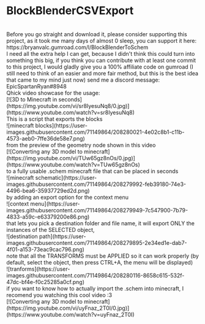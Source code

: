 # BlockBlenderCSVExport
<br>
Before you go straight and download it, please consider supporting this project, as it took me many days of almost 0 sleep, you can support it here:
<br>
https://bryanvalc.gumroad.com/l/BlockBlenderToSchem
<br>
I need all the extra help I can get, because I didn't think this could turn into something this big, if you think you can contribute with at least one commit to this project, I would gladly give you a 100% affiliate code on gumroad (I still need to think of an easier and more fair method, but this is the best idea that came to my mind just now) send me a discord message: EpicSpartanRyan#8948
<br>
Qhick video showcase for the usage:
<br>
[![3D to Minecraft in seconds](https://img.youtube.com/vi/sr8IyesuNq8/0.jpg)](https://www.youtube.com/watch?v=sr8IyesuNq8)
<br>
This is a script that exports the blocks
<br>
![minecraft blocks](https://user-images.githubusercontent.com/71149864/208280021-4e02c8b1-c11b-4573-aeb0-7ffe36de58e7.png)
<br>
from the preview of the geometry node shown in this video
<br>
[![Converting any 3D model to minecraft](https://img.youtube.com/vi/TUw65gz8nOs/0.jpg)](https://www.youtube.com/watch?v=TUw65gz8nOs)
<br>
to a fully usable .schem minecraft file that can be placed in seconds
<br>
![minecraft schematic](https://user-images.githubusercontent.com/71149864/208279992-feb39180-74e3-4496-bea6-35937729ed2d.png)
<br>
by adding an export option for the context menu
<br>
![context menu](https://user-images.githubusercontent.com/71149864/208279949-7c547900-7b79-4833-a59c-e63379200e86.png)
<br>
that lets you pick a destination folder and file name, it will export ONLY the instances of the SELECTED object,
<br>
![destination path](https://user-images.githubusercontent.com/71149864/208279895-2e34ed1e-dab7-4f01-a153-73eac9cac796.png)
<br>
note that all the TRANSFORMS must be APPLIED so it can work properly (by default, select the object, then press CTRL+A, the menu will be displayed)
<br>
![tranforms](https://user-images.githubusercontent.com/71149864/208280116-8658c615-532f-47dc-bf4e-f0c25285a0cf.png)
<br>
if you want to know how to actually import the .schem into minecraft, I recomend you watching this cool video :3
<br>
[![Converting any 3D model to minecraft](https://img.youtube.com/vi/uyFnaz_2T0I/0.jpg)](https://www.youtube.com/watch?v=uyFnaz_2T0I)
